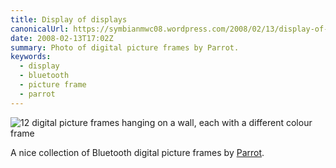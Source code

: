 ```yaml
---
title: Display of displays
canonicalUrl: https://symbianmwc08.wordpress.com/2008/02/13/display-of-displays/
date: 2008-02-13T17:02Z
summary: Photo of digital picture frames by Parrot.
keywords:
  - display
  - bluetooth
  - picture frame
  - parrot
---
```

![12 digital picture frames hanging on a wall, each with a different colour frame](/media/symbian-mwc-2008/picture-frames.jpg)

A nice collection of Bluetooth digital picture frames by [Parrot](https://www.parrot.com/).
